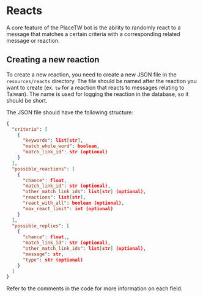 # Reacts

A core feature of the PlaceTW bot is the ability to randomly react to a message that matches a certain criteria with a corresponding related message or reaction. 

## Creating a new reaction

To create a new reaction, you need to create a new JSON file in the `resources/reacts` directory. The file should be named after the reaction you want to create (ex. `tw` for a reaction that reacts to messages relating to Taiwan). The name is used for logging the reaction in the database, so it should be short.

The JSON file should have the following structure:

```json
{
  "criteria": [
    {
      "keywords": list[str],
      "match_whole_word": boolean,
      "match_link_id": str (optional)
    }
  ],
  "possible_reactions": [
    {
      "chance": float,
      "match_link_id": str (optional),
      "other_match_link_ids": list[str] (optional),
      "reactions": list[str],
      "react_with_all": boolean (optional),
      "max_react_limit": int (optional)
    }
  ],
  "possible_replies": [
    {
      "chance": float,,
      "match_link_id": str (optional),
      "other_match_link_ids": list[str] (optional),
      "message": str,
      "type": str (optional)
    }
  ]
}
```

Refer to the comments in the code for more information on each field.
